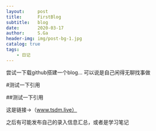 ```yaml
---
layout:     post
title:      FirstBlog
subtitle:   blog
date:       2020-03-17
author:     S.Ga
header-img: img/post-bg-1.jpg
catalog: true
tags:
    - 日记
---
```




尝试一下载github搭建一个blog...
可以说是自己闲得无聊找事做

#测试一下引用

##测试一下引用

这是链接→（www.tsdm.live）

之后有可能发布自己的录入信息汇总，或者是学习笔记